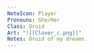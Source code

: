 ```yaml
---
NoteIcon: Player
Pronouns: She/Her
Class: Druid
Art: "![[Clover_c.png]]"
Notes: Druid of my dreams.
---
```

